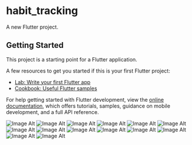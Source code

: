 # habit_tracking

A new Flutter project.

## Getting Started

This project is a starting point for a Flutter application.

A few resources to get you started if this is your first Flutter project:

- [Lab: Write your first Flutter app](https://docs.flutter.dev/get-started/codelab)
- [Cookbook: Useful Flutter samples](https://docs.flutter.dev/cookbook)

For help getting started with Flutter development, view the
[online documentation](https://docs.flutter.dev/), which offers tutorials,
samples, guidance on mobile development, and a full API reference.

![Image Alt](https://github.com/EsAm1973/Habit-Tracking/blob/3206a6cac98bf92b3e67ac5e2c93b0565c9880e1/splash.png)
![Image Alt](https://github.com/EsAm1973/Habit-Tracking/blob/3206a6cac98bf92b3e67ac5e2c93b0565c9880e1/onboarding1.png)
![Image Alt](https://github.com/EsAm1973/Habit-Tracking/blob/3206a6cac98bf92b3e67ac5e2c93b0565c9880e1/onboarding2.png)
![Image Alt](https://github.com/EsAm1973/Habit-Tracking/blob/3206a6cac98bf92b3e67ac5e2c93b0565c9880e1/onboarding3.png)
![Image Alt](https://github.com/EsAm1973/Habit-Tracking/blob/3206a6cac98bf92b3e67ac5e2c93b0565c9880e1/welcome.png)
![Image Alt](https://github.com/EsAm1973/Habit-Tracking/blob/3206a6cac98bf92b3e67ac5e2c93b0565c9880e1/signin.png)
![Image Alt](https://github.com/EsAm1973/Habit-Tracking/blob/3206a6cac98bf92b3e67ac5e2c93b0565c9880e1/signup.png)
![Image Alt](https://github.com/EsAm1973/Habit-Tracking/blob/3206a6cac98bf92b3e67ac5e2c93b0565c9880e1/home%20page.png)
![Image Alt](https://github.com/EsAm1973/Habit-Tracking/blob/3206a6cac98bf92b3e67ac5e2c93b0565c9880e1/add%20habit.png)
![Image Alt](https://github.com/EsAm1973/Habit-Tracking/blob/3206a6cac98bf92b3e67ac5e2c93b0565c9880e1/edit%20habit.png)
![Image Alt](https://github.com/EsAm1973/Habit-Tracking/blob/3206a6cac98bf92b3e67ac5e2c93b0565c9880e1/track%20habit.png)
![Image Alt](https://github.com/EsAm1973/Habit-Tracking/blob/3206a6cac98bf92b3e67ac5e2c93b0565c9880e1/tracking.png)
![Image Alt](https://github.com/EsAm1973/Habit-Tracking/blob/3206a6cac98bf92b3e67ac5e2c93b0565c9880e1/profile%201.png)
![Image Alt](https://github.com/EsAm1973/Habit-Tracking/blob/3206a6cac98bf92b3e67ac5e2c93b0565c9880e1/profile%202.png)
